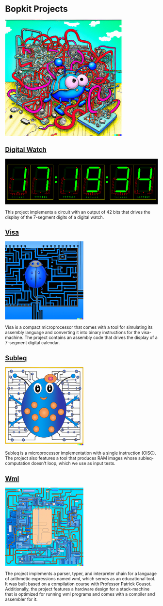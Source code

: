 # Bopkit Projects

<p>
  <img
    src="https://github.com/mbarbin/bopkit/blob/assets/image/bopkit-projects.png?raw=true"
    width='384'
    alt="Logo"
  />
</p>

## [Digital Watch](digital-watch/)

<p>
  <img
    src="https://github.com/mbarbin/bopkit/blob/assets/image/digital-watch.png?raw=true"
    width='512'
    alt="Logo"
  />
</p>

This project implements a circuit with an output of 42 bits that drives the
display of the 7-segment digits of a digital watch.

## [Visa](visa/)

<p>
  <img
    src="https://github.com/mbarbin/bopkit/blob/assets/image/bopkit-visa.png?raw=true"
    width='258'
    alt="Logo"
  />
</p>

Visa is a compact microprocessor that comes with a tool for simulating its
assembly language and converting it into binary instructions for the
visa-machine. The project contains an assembly code that drives the display of a
7-segment digital calendar.

## [Subleq](subleq/)

<p>
  <img
    src="https://github.com/mbarbin/bopkit/blob/assets/image/bopkit-subleq.png?raw=true"
    width='258'
    alt="Logo"
  />
</p>

Subleq is a microprocessor implementation with a single instruction (OISC). The
project also features a tool that produces RAM images whose subleq-computation
doesn't loop, which we use as input tests.

## [Wml](wml/)

<p>
  <img
    src="https://github.com/mbarbin/bopkit/blob/assets/image/bopkit-wml.png?raw=true"
    width='258'
    alt="Logo"
  />
</p>

The project implements a parser, typer, and interpreter chain for a language of
arithmetic expressions named wml, which serves as an educational tool. It was
built based on a compilation course with Professor Patrick Cousot. Additionally,
the project features a hardware design for a stack-machine that is optimized for
running wml programs and comes with a compiler and assembler for it.
